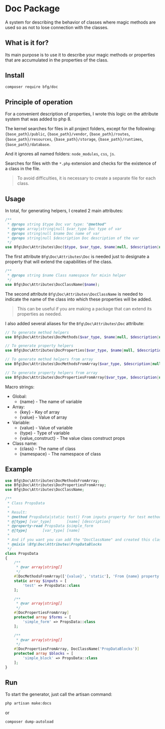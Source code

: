 # Doc PackageA system for describing the behavior of classes where magic methods are used so as not to lose connection with the classes.## What is it for?Its main purpose is to use it to describe your magic methods or properties that are accumulated in the properties of the class.## Install```bashcomposer require bfg/doc```## Principle of operationFor a convenient description of properties, I wrote this logic on the attribute system that was added to php 8.The kernel searches for files in all project folders, except for the following: `{base_path}/public`, `{base_path}/vendor`, `{base_path}/routes`, `{base_path}/resources`, `{base_path}/storage`, `{base_path}/runtimes`, `{base_path}/database`.And it ignores all named folders: `node_modules`, `css`, `js`.Searches for files with the `*.php` extension and checks for the existence of a class in the file.> To avoid difficulties, it is necessary to create a separate file for each class.## UsageIn total, for generating helpers, I created 2 main attributes:```php/** * @props string $type Doc var type: "@method"  * @props array|string|null $var_type Doc type of var * @props string|null $name Doc name of var * @props string|null $description Doc description of the var */use Bfg\Doc\Attributes\Doc($type, $var_type, $name|null, $description|null);```The first attribute `Bfg\Doc\Attributes\Doc` is needed just to designate a propertythat will extend the capabilities of the class.```php/** * @props string $name Class namespace for mixin helper */use Bfg\Doc\Attributes\DocClassName($name);```The second attribute `Bfg\Doc\Attributes\DocClassName` is needed to indicate the name of the class into which these properties will be added.> This can be useful if you are making a package that can > extend its properties as needed.I also added several aliases for the `Bfg\Doc\Attributes\Doc` attribute:```php// To generate method helpersuse Bfg\Doc\Attributes\DocMethods($var_type, $name|null, $description|null);// To generate property helpersuse Bfg\Doc\Attributes\DocProperties($var_type, $name|null, $description|null);// To generate method helpers from arrayuse Bfg\Doc\Attributes\DocMethodsFromArray($var_type, $description|null);// To generate property helpers from arrayuse Bfg\Doc\Attributes\DocPropertiesFromArray($var_type, $description|null);```Macro strings:* Global:  * {name} - The name of variable* Array:  * {key} - Key of array  * {value} - Value of array* Variable:  * {value} - Value of variable  * {type} - Type of variable  * {value_construct} - The value class construct props* Class name:  * {class} - The name of class  * {namespace} - The namespace of class## Example```phpuse Bfg\Doc\Attributes\DocMethodsFromArray;use Bfg\Doc\Attributes\DocPropertiesFromArray;use Bfg\Doc\Attributes\DocClassName;/** * Class PropsData *  * Result: * @method PropsData|static test() From inputs property for test method * @[type] [var_type]       [name] [description] * @property-read PropsData $simple_form * @[type]       [var_type] [name] * * And if you want you can add the "DocClassName" and created this class like mixin * @mixin \Bfg\Doc\Attributes\PropDataBlocks */class PropsData{    /**     * @var array|string[]     */    #[DocMethodsFromArray(['{value}', 'static'], 'From {name} property for {key} method')]    static array $inputs = [        'test' => PropsData::class    ];    /**     * @var array|string[]     */    #[DocPropertiesFromArray]    protected array $forms = [        'simple_form' => PropsData::class    ];    /**     * @var array|string[]     */    #[DocPropertiesFromArray, DocClassName('PropDataBlocks')]    protected array $blocks = [        'simple_block' => PropsData::class    ];}```## RunTo start the generator, just call the artisan command:```bashphp artisan make:docs```or```bashcomposer dump-autoload```
